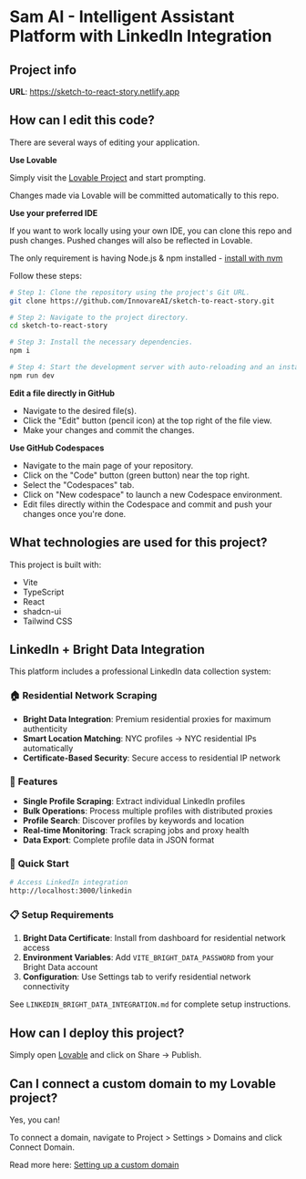 # Sam AI - Intelligent Assistant Platform with LinkedIn Integration

## Project info

**URL**: https://sketch-to-react-story.netlify.app

## How can I edit this code?

There are several ways of editing your application.

**Use Lovable**

Simply visit the [Lovable Project](https://lovable.dev/projects/bba3997b-0289-4c6b-aef5-aefb7e33e751) and start prompting.

Changes made via Lovable will be committed automatically to this repo.

**Use your preferred IDE**

If you want to work locally using your own IDE, you can clone this repo and push changes. Pushed changes will also be reflected in Lovable.

The only requirement is having Node.js & npm installed - [install with nvm](https://github.com/nvm-sh/nvm#installing-and-updating)

Follow these steps:

```sh
# Step 1: Clone the repository using the project's Git URL.
git clone https://github.com/InnovareAI/sketch-to-react-story.git

# Step 2: Navigate to the project directory.
cd sketch-to-react-story

# Step 3: Install the necessary dependencies.
npm i

# Step 4: Start the development server with auto-reloading and an instant preview.
npm run dev
```

**Edit a file directly in GitHub**

- Navigate to the desired file(s).
- Click the "Edit" button (pencil icon) at the top right of the file view.
- Make your changes and commit the changes.

**Use GitHub Codespaces**

- Navigate to the main page of your repository.
- Click on the "Code" button (green button) near the top right.
- Select the "Codespaces" tab.
- Click on "New codespace" to launch a new Codespace environment.
- Edit files directly within the Codespace and commit and push your changes once you're done.

## What technologies are used for this project?

This project is built with:

- Vite
- TypeScript
- React
- shadcn-ui
- Tailwind CSS

## LinkedIn + Bright Data Integration

This platform includes a professional LinkedIn data collection system:

### 🏠 **Residential Network Scraping**
- **Bright Data Integration**: Premium residential proxies for maximum authenticity
- **Smart Location Matching**: NYC profiles → NYC residential IPs automatically
- **Certificate-Based Security**: Secure access to residential IP network

### 🎯 **Features**
- **Single Profile Scraping**: Extract individual LinkedIn profiles
- **Bulk Operations**: Process multiple profiles with distributed proxies  
- **Profile Search**: Discover profiles by keywords and location
- **Real-time Monitoring**: Track scraping jobs and proxy health
- **Data Export**: Complete profile data in JSON format

### 🚀 **Quick Start**
```bash
# Access LinkedIn integration
http://localhost:3000/linkedin
```

### 📋 **Setup Requirements**
1. **Bright Data Certificate**: Install from dashboard for residential network access
2. **Environment Variables**: Add `VITE_BRIGHT_DATA_PASSWORD` from your Bright Data account
3. **Configuration**: Use Settings tab to verify residential network connectivity

See `LINKEDIN_BRIGHT_DATA_INTEGRATION.md` for complete setup instructions.

## How can I deploy this project?

Simply open [Lovable](https://lovable.dev/projects/bba3997b-0289-4c6b-aef5-aefb7e33e751) and click on Share -> Publish.

## Can I connect a custom domain to my Lovable project?

Yes, you can!

To connect a domain, navigate to Project > Settings > Domains and click Connect Domain.

Read more here: [Setting up a custom domain](https://docs.lovable.dev/tips-tricks/custom-domain#step-by-step-guide)
